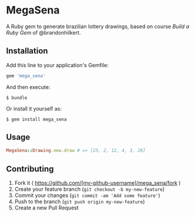 # MegaSena

A Ruby gem to generate brazilian lottery drawings, based
on course *Build a Ruby Gem* of @brandonhilkert.

## Installation

Add this line to your application's Gemfile:

```ruby
gem 'mega_sena'
```

And then execute:

    $ bundle

Or install it yourself as:

    $ gem install mega_sena

## Usage

```ruby
MegaSena::Drawing.new.draw # => [23, 2, 12, 4, 3, 26]
```

## Contributing

1. Fork it ( https://github.com/[my-github-username]/mega_sena/fork )
2. Create your feature branch (`git checkout -b my-new-feature`)
3. Commit your changes (`git commit -am 'Add some feature'`)
4. Push to the branch (`git push origin my-new-feature`)
5. Create a new Pull Request
